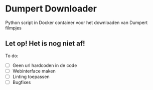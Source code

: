 # Dumpert Downloader
Python script in Docker container voor het downloaden van Dumpert filmpjes

## Let op! Het is nog niet af! 

To do:
- [ ] Geen url hardcoden in de code
- [ ] Webinterface maken
- [ ] Linting toepassen
- [ ] Bugfixes
